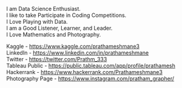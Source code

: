 I am Data Science Enthusiast.<br />
I like to take Participate in Coding Competitions.<br />
I Love Playing with Data.<br />
I am a Good Listener, Learner, and Leader.<br />
I Love Mathematics and Photography.<br />

Kaggle - https://www.kaggle.com/prathameshmane3<br /> 
LinkedIn - https://www.linkedin.com/in/prathameshmane<br />
Twitter - https://twitter.com/Prathm_333<br />
Tableau Public - https://public.tableau.com/app/profile/prathamesh<br />
Hackerrank - https://www.hackerrank.com/Prathameshmane3<br />
Photography Page - https://www.instagram.com/pratham_grapher/<br />

<!--- - 😇 Data Science Enthusias --->
<!---
Prathameshmane/Prathameshmane is a ✨ special ✨ repository because its `README.md` (this file) appears on your GitHub profile.
You can click the Preview link to take a look at your changes.
--->
